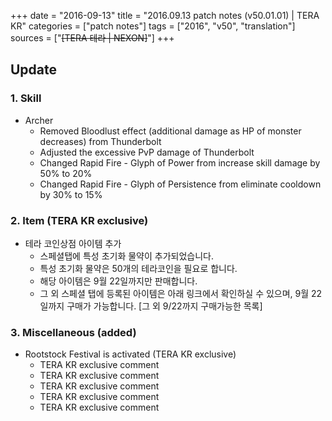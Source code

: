 +++
date = "2016-09-13"
title = "2016.09.13 patch notes (v50.01.01) | TERA KR"
categories = ["patch notes"]
tags = ["2016", "v50", "translation"]
sources = ["~~[TERA 테라 | NEXON]~~"]
+++

## Update

### **1.** Skill
- Archer
  - Removed Bloodlust effect (additional damage as HP of monster decreases) from Thunderbolt
  - Adjusted the excessive PvP damage of Thunderbolt
  - Changed Rapid Fire - Glyph of Power from increase skill damage by 50% to 20%
  - Changed Rapid Fire - Glyph of Persistence from eliminate cooldown by 30% to 15%

### **2.** Item (TERA KR exclusive)
- 테라 코인상점 아이템 추가
  - 스페셜탭에 특성 초기화 물약이 추가되었습니다.
  - 특성 초기화 물약은 50개의 테라코인을 필요로 합니다.
  - 해당 아이템은 9월 22일까지만 판매합니다.
  - 그 외 스페셜 탭에 등록된 아이템은 아래 링크에서 확인하실 수 있으며, 9월 22일까지 구매가 가능합니다. [그 외 9/22까지 구매가능한 목록]

### **3.** Miscellaneous (added)
- Rootstock Festival is activated (TERA KR exclusive)
  - TERA KR exclusive comment
  - TERA KR exclusive comment
  - TERA KR exclusive comment
  - TERA KR exclusive comment
  - TERA KR exclusive comment
